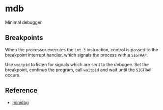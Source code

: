 # mdb

Minimal debugger

## Breakpoints

When the processor executes the `int 3` instruction,
control is passed to the breakpoint interrupt handler,
which signals the process with a `SIGTRAP`.

Use `waitpid` to listen for signals which are sent to the debugee.
Set the breakpoint, continue the program,
call `waitpid` and wait until the `SIGTRAP` occurs.

## Reference

- [minidbg](https://github.com/sabertazimi/mdb)
